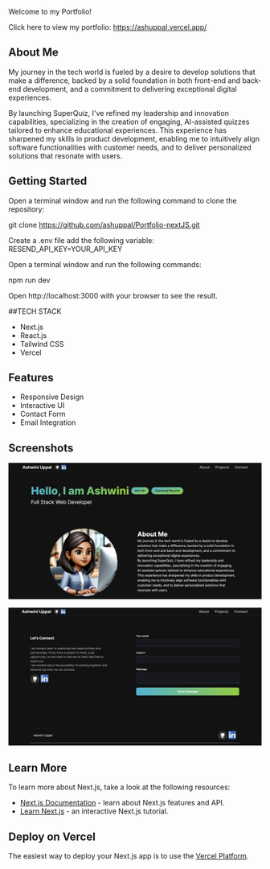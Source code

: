 Welcome to my Portfolio!

Click here to view my portfolio:
https://ashuppal.vercel.app/

## About Me

My journey in the tech world is fueled by a desire to develop solutions that make a difference, backed by a solid foundation in both front-end and back-end development, and a commitment to delivering exceptional digital experiences.

By launching SuperQuiz, I've refined my leadership and innovation capabilities, specializing in the creation of engaging, AI-assisted quizzes tailored to enhance educational experiences. This experience has sharpened my skills in product development, enabling me to intuitively align software functionalities with customer needs, and to deliver personalized solutions that resonate with users.



## Getting Started

Open a terminal window and run the following command to clone the repository:

git clone https://github.com/ashuppal/Portfolio-nextJS.git

Create a .env file add the following variable:
RESEND_API_KEY=YOUR_API_KEY

Open a terminal window and run the following commands:

npm run dev

Open http://localhost:3000 with your browser to see the result.

##TECH STACK

- Next.js
- React.js
- Tailwind CSS
- Vercel

## Features

- Responsive Design
- Interactive UI
- Contact Form
- Email Integration

## Screenshots

![image](./public/images/screenshot.jpg)

![image](./public/images/contact.jpg)





## Learn More

To learn more about Next.js, take a look at the following resources:

- [Next.js Documentation](https://nextjs.org/docs) - learn about Next.js features and API.
- [Learn Next.js](https://nextjs.org/learn) - an interactive Next.js tutorial.


## Deploy on Vercel

The easiest way to deploy your Next.js app is to use the [Vercel Platform](https://vercel.com/new?utm_source=github&utm_medium=readme&utm_campaign=next-example).



